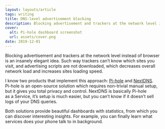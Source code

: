 ```yaml
---
layout: layouts/article
tags: writing
title: DNS-level advertisement blocking
description: Blocking advertisement and trackers at the network level instead of browser is an insanely elegant idea.
cover:
  alt: Pi-hole dashboard screenshot
  url: assets/cover.png
date: 2019-12-01
---
```


<p class="subtitle">Blocking advertisement and trackers at the network level instead of browser is an insanely elegant idea. Such way trackers can’t know which sites you visit, and advertising scripts are not downloaded, which decreases overall network load and increases sites loading speed.</p>

I know two products that implement this approach: [Pi-hole](https://pi-hole.net) and [NextDNS](https://nextdns.io). Pi-hole is an open-source solution which requires non-trivial manual setup, but it gives you total privacy and control. NextDNS is basically Pi-hole as a Service, it’s setup is much easier, but you can’t know if it doesn’t sell logs of your DNS queries.

Both solutions provide beautiful dashboards with statistics, from which you can discover interesting insights. For example, you can finally learn what services does your phone talk to in background.

